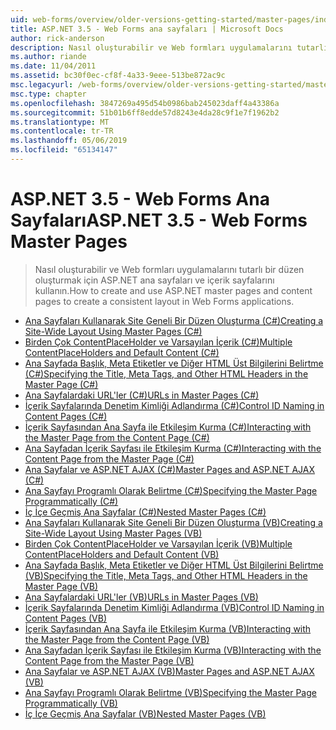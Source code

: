 ```yaml
---
uid: web-forms/overview/older-versions-getting-started/master-pages/index
title: ASP.NET 3.5 - Web Forms ana sayfaları | Microsoft Docs
author: rick-anderson
description: Nasıl oluşturabilir ve Web formları uygulamalarını tutarlı bir düzen oluşturmak için ASP.NET ana sayfaları ve içerik sayfalarını kullanın.
ms.author: riande
ms.date: 11/04/2011
ms.assetid: bc30f0ec-cf8f-4a33-9eee-513be872ac9c
msc.legacyurl: /web-forms/overview/older-versions-getting-started/master-pages
msc.type: chapter
ms.openlocfilehash: 3847269a495d54b0986bab245023daff4a43386a
ms.sourcegitcommit: 51b01b6ff8edde57d8243e4da28c9f1e7f1962b2
ms.translationtype: MT
ms.contentlocale: tr-TR
ms.lasthandoff: 05/06/2019
ms.locfileid: "65134147"
---
```

# <a name="aspnet-35---web-forms-master-pages"></a><span data-ttu-id="a6e24-103">ASP.NET 3.5 - Web Forms Ana Sayfaları</span><span class="sxs-lookup"><span data-stu-id="a6e24-103">ASP.NET 3.5 - Web Forms Master Pages</span></span>

> <span data-ttu-id="a6e24-104">Nasıl oluşturabilir ve Web formları uygulamalarını tutarlı bir düzen oluşturmak için ASP.NET ana sayfaları ve içerik sayfalarını kullanın.</span><span class="sxs-lookup"><span data-stu-id="a6e24-104">How to create and use ASP.NET master pages and content pages to create a consistent layout in Web Forms applications.</span></span>

- [<span data-ttu-id="a6e24-105">Ana Sayfaları Kullanarak Site Geneli Bir Düzen Oluşturma (C#)</span><span class="sxs-lookup"><span data-stu-id="a6e24-105">Creating a Site-Wide Layout Using Master Pages (C#)</span></span>](creating-a-site-wide-layout-using-master-pages-cs.md)
- [<span data-ttu-id="a6e24-106">Birden Çok ContentPlaceHolder ve Varsayılan İçerik (C#)</span><span class="sxs-lookup"><span data-stu-id="a6e24-106">Multiple ContentPlaceHolders and Default Content (C#)</span></span>](multiple-contentplaceholders-and-default-content-cs.md)
- [<span data-ttu-id="a6e24-107">Ana Sayfada Başlık, Meta Etiketler ve Diğer HTML Üst Bilgilerini Belirtme (C#)</span><span class="sxs-lookup"><span data-stu-id="a6e24-107">Specifying the Title, Meta Tags, and Other HTML Headers in the Master Page (C#)</span></span>](specifying-the-title-meta-tags-and-other-html-headers-in-the-master-page-cs.md)
- [<span data-ttu-id="a6e24-108">Ana Sayfalardaki URL'ler (C#)</span><span class="sxs-lookup"><span data-stu-id="a6e24-108">URLs in Master Pages (C#)</span></span>](urls-in-master-pages-cs.md)
- [<span data-ttu-id="a6e24-109">İçerik Sayfalarında Denetim Kimliği Adlandırma (C#)</span><span class="sxs-lookup"><span data-stu-id="a6e24-109">Control ID Naming in Content Pages (C#)</span></span>](control-id-naming-in-content-pages-cs.md)
- [<span data-ttu-id="a6e24-110">İçerik Sayfasından Ana Sayfa ile Etkileşim Kurma (C#)</span><span class="sxs-lookup"><span data-stu-id="a6e24-110">Interacting with the Master Page from the Content Page (C#)</span></span>](interacting-with-the-master-page-from-the-content-page-cs.md)
- [<span data-ttu-id="a6e24-111">Ana Sayfadan İçerik Sayfası ile Etkileşim Kurma (C#)</span><span class="sxs-lookup"><span data-stu-id="a6e24-111">Interacting with the Content Page from the Master Page (C#)</span></span>](interacting-with-the-content-page-from-the-master-page-cs.md)
- [<span data-ttu-id="a6e24-112">Ana Sayfalar ve ASP.NET AJAX (C#)</span><span class="sxs-lookup"><span data-stu-id="a6e24-112">Master Pages and ASP.NET AJAX (C#)</span></span>](master-pages-and-asp-net-ajax-cs.md)
- [<span data-ttu-id="a6e24-113">Ana Sayfayı Programlı Olarak Belirtme (C#)</span><span class="sxs-lookup"><span data-stu-id="a6e24-113">Specifying the Master Page Programmatically (C#)</span></span>](specifying-the-master-page-programmatically-cs.md)
- [<span data-ttu-id="a6e24-114">İç İçe Geçmiş Ana Sayfalar (C#)</span><span class="sxs-lookup"><span data-stu-id="a6e24-114">Nested Master Pages (C#)</span></span>](nested-master-pages-cs.md)
- [<span data-ttu-id="a6e24-115">Ana Sayfaları Kullanarak Site Geneli Bir Düzen Oluşturma (VB)</span><span class="sxs-lookup"><span data-stu-id="a6e24-115">Creating a Site-Wide Layout Using Master Pages (VB)</span></span>](creating-a-site-wide-layout-using-master-pages-vb.md)
- [<span data-ttu-id="a6e24-116">Birden Çok ContentPlaceHolder ve Varsayılan İçerik (VB)</span><span class="sxs-lookup"><span data-stu-id="a6e24-116">Multiple ContentPlaceHolders and Default Content (VB)</span></span>](multiple-contentplaceholders-and-default-content-vb.md)
- [<span data-ttu-id="a6e24-117">Ana Sayfada Başlık, Meta Etiketler ve Diğer HTML Üst Bilgilerini Belirtme (VB)</span><span class="sxs-lookup"><span data-stu-id="a6e24-117">Specifying the Title, Meta Tags, and Other HTML Headers in the Master Page (VB)</span></span>](specifying-the-title-meta-tags-and-other-html-headers-in-the-master-page-vb.md)
- [<span data-ttu-id="a6e24-118">Ana Sayfalardaki URL'ler (VB)</span><span class="sxs-lookup"><span data-stu-id="a6e24-118">URLs in Master Pages (VB)</span></span>](urls-in-master-pages-vb.md)
- [<span data-ttu-id="a6e24-119">İçerik Sayfalarında Denetim Kimliği Adlandırma (VB)</span><span class="sxs-lookup"><span data-stu-id="a6e24-119">Control ID Naming in Content Pages (VB)</span></span>](control-id-naming-in-content-pages-vb.md)
- [<span data-ttu-id="a6e24-120">İçerik Sayfasından Ana Sayfa ile Etkileşim Kurma (VB)</span><span class="sxs-lookup"><span data-stu-id="a6e24-120">Interacting with the Master Page from the Content Page (VB)</span></span>](interacting-with-the-master-page-from-the-content-page-vb.md)
- [<span data-ttu-id="a6e24-121">Ana Sayfadan İçerik Sayfası ile Etkileşim Kurma (VB)</span><span class="sxs-lookup"><span data-stu-id="a6e24-121">Interacting with the Content Page from the Master Page (VB)</span></span>](interacting-with-the-content-page-from-the-master-page-vb.md)
- [<span data-ttu-id="a6e24-122">Ana Sayfalar ve ASP.NET AJAX (VB)</span><span class="sxs-lookup"><span data-stu-id="a6e24-122">Master Pages and ASP.NET AJAX (VB)</span></span>](master-pages-and-asp-net-ajax-vb.md)
- [<span data-ttu-id="a6e24-123">Ana Sayfayı Programlı Olarak Belirtme (VB)</span><span class="sxs-lookup"><span data-stu-id="a6e24-123">Specifying the Master Page Programmatically (VB)</span></span>](specifying-the-master-page-programmatically-vb.md)
- [<span data-ttu-id="a6e24-124">İç İçe Geçmiş Ana Sayfalar (VB)</span><span class="sxs-lookup"><span data-stu-id="a6e24-124">Nested Master Pages (VB)</span></span>](nested-master-pages-vb.md)
